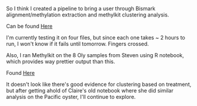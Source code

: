 So I think I created a pipeline to bring a user through Bismark alignment/methylation extraction and methylkit clustering analysis. 

Can be found [Here](https://github.com/seanb80/seanb80.github.io/blob/master/code/bismarkMethylKitPipeline.R)

I'm currently testing it on four files, but since each one takes ~ 2 hours to run, I won't know if it fails until tomorrow. Fingers crossed.

Also, I ran Methylkit on the 8 Oly samples from Steven using R notebook, which provides way prettier output than this. 

Found [Here](http://rpubs.com/seanb80/233608)

It doesn't look like there's good evidence for clustering based on treatment, but after getting ahold of Claire's old notebook
where she did similar analysis on the Pacific oyster, I'll continue to explore. 

